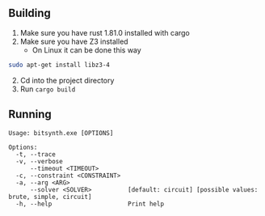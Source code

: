 ## Building

1. Make sure you have rust 1.81.0 installed with cargo
2. Make sure you have Z3 installed
    - On Linux it can be done this way
```sh
sudo apt-get install libz3-4
```
2. Cd into the project directory
3. Run `cargo build`

## Running

```
Usage: bitsynth.exe [OPTIONS]

Options:
  -t, --trace
  -v, --verbose
      --timeout <TIMEOUT>
  -c, --constraint <CONSTRAINT>
  -a, --arg <ARG>
      --solver <SOLVER>          [default: circuit] [possible values: brute, simple, circuit]
  -h, --help                     Print help
```